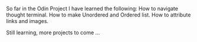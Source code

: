 So far in the Odin Project I have learned the following:
How to navigate thought terminal.
How to make Unordered and Ordered list.
How to attribute links and images.

Still learning, more projects to come ...